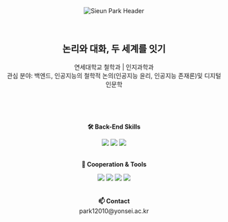 <div align="center">
    <img src="https://capsule-render.vercel.app/api?type=waving&height=200&color=0:3CA55C,100:B5AC49&text=Sieun%20Park&fontSize=50&fontColor=ffffff&fontAlign=50&fontAlignY=32&animation=fadeIn&descSize=20&descAlignY=50" alt="Sieun Park Header">
</div>
<br>
<br>
<h2 align="center">논리와 대화, 두 세계를 잇기</h2>


<p align="center">
    연세대학교 철학과 | 인지과학과<br>
    관심 분야: 백엔드, 인공지능의 철학적 논의(인공지능 윤리, 인공지능 존재론)및 디지털 인문학<br><br>
</p>
<br>
<br>
<p align="center">
    <Strong>🛠 Back-End Skills</Strong><br>
</p>
<div align=center>
    <img src="https://img.shields.io/badge/JAVA-007396?style=for-the-badge&logo=java&logoColor=white"> 
    <img src="https://img.shields.io/badge/SpringBoot-6DB33F?style=for-the-badge&logo=SpringBoot&logoColor=white">
    <img src="https://img.shields.io/badge/mysql-4479A1?style=for-the-badge&logo=MySQL&logoColor=white">
</div>
<br>
<p align="center">
    <Strong>🤝 Cooperation & Tools</Strong><br>
</p>
<div align=center>
    <img src="https://img.shields.io/badge/Slack-4A154B?style=for-the-badge&logo=Slack&logoColor=white">
    <img src="https://img.shields.io/badge/Notion-000000?style=for-the-badge&logo=Notion&logoColor=white">
    <img src="https://img.shields.io/badge/GitHub-181717?style=for-the-badge&logo=GitHub&logoColor=white">
    <img src="https://img.shields.io/badge/IntelliJ%20IDEA-000080?style=for-the-badge&logo=IntelliJ%20IDEA&logoColor=white">
<br><br><br>
<Strong>📫 Contact</Strong>
    <br>
    park12010@yonsei.ac.kr
    <br>
</div>

